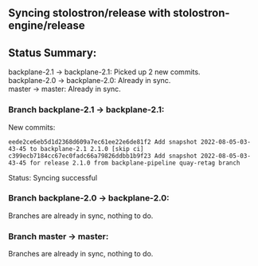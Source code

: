 ## Syncing stolostron/release with stolostron-engine/release

## Status Summary:

backplane-2.1 -> backplane-2.1: Picked up 2 new commits.  
backplane-2.0 -> backplane-2.0: Already in sync.  
master -> master: Already in sync.  

### Branch backplane-2.1 -> backplane-2.1:

New commits:

```
eede2ce6eb5d1d2368d609a7ec61ee22e6de81f2 Add snapshot 2022-08-05-03-43-45 to backplane-2.1 2.1.0 [skip ci]
c399ecb7184cc67ec0fadc66a79826ddbb1b9f23 Add snapshot 2022-08-05-03-43-45 for release 2.1.0 from backplane-pipeline quay-retag branch
```

Status: Syncing successful

### Branch backplane-2.0 -> backplane-2.0:

Branches are already in sync, nothing to do.

### Branch master -> master:

Branches are already in sync, nothing to do.
